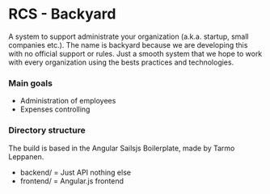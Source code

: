 # RCS - Backyard
A system to support administrate your organization (a.k.a. startup, small companies etc.).
The name is backyard because we are developing this with no official support or rules.
Just a smooth system that we hope to work with every organization using the bests practices and technologies.

### Main goals
* Administration of employees
* Expenses controlling

### Directory structure
The build is based in the Angular Sailsjs Boilerplate, made by Tarmo Leppanen.

* backend/    = Just API nothing else
* frontend/   = Angular.js frontend

